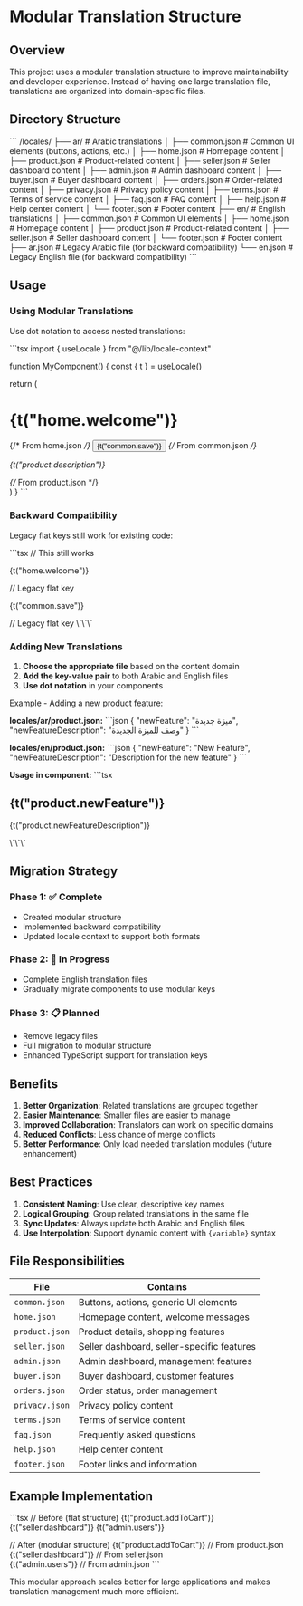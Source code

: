 # Modular Translation Structure

## Overview

This project uses a modular translation structure to improve maintainability and developer experience. Instead of having one large translation file, translations are organized into domain-specific files.

## Directory Structure

\`\`\`
/locales/
├── ar/                    # Arabic translations
│   ├── common.json       # Common UI elements (buttons, actions, etc.)
│   ├── home.json         # Homepage content
│   ├── product.json      # Product-related content
│   ├── seller.json       # Seller dashboard content
│   ├── admin.json        # Admin dashboard content
│   ├── buyer.json        # Buyer dashboard content
│   ├── orders.json       # Order-related content
│   ├── privacy.json      # Privacy policy content
│   ├── terms.json        # Terms of service content
│   ├── faq.json          # FAQ content
│   ├── help.json         # Help center content
│   └── footer.json       # Footer content
├── en/                    # English translations
│   ├── common.json       # Common UI elements
│   ├── home.json         # Homepage content
│   ├── product.json      # Product-related content
│   ├── seller.json       # Seller dashboard content
│   └── footer.json       # Footer content
├── ar.json               # Legacy Arabic file (for backward compatibility)
└── en.json               # Legacy English file (for backward compatibility)
\`\`\`

## Usage

### Using Modular Translations

Use dot notation to access nested translations:

\`\`\`tsx
import { useLocale } from "@/lib/locale-context"

function MyComponent() {
  const { t } = useLocale()
  
  return (
    <div>
      <h1>{t("home.welcome")}</h1>           {/* From home.json */}
      <button>{t("common.save")}</button>     {/* From common.json */}
      <p>{t("product.description")}</p>       {/* From product.json */}
    </div>
  )
}
\`\`\`

### Backward Compatibility

Legacy flat keys still work for existing code:

\`\`\`tsx
// This still works
<p>{t("home.welcome")}</p>   // Legacy flat key
<p>{t("common.save")}</p>    // Legacy flat key
\`\`\`

### Adding New Translations

1. **Choose the appropriate file** based on the content domain
2. **Add the key-value pair** to both Arabic and English files
3. **Use dot notation** in your components

Example - Adding a new product feature:

**locales/ar/product.json:**
\`\`\`json
{
  "newFeature": "ميزة جديدة",
  "newFeatureDescription": "وصف للميزة الجديدة"
}
\`\`\`

**locales/en/product.json:**
\`\`\`json
{
  "newFeature": "New Feature",
  "newFeatureDescription": "Description for the new feature"
}
\`\`\`

**Usage in component:**
\`\`\`tsx
<h2>{t("product.newFeature")}</h2>
<p>{t("product.newFeatureDescription")}</p>
\`\`\`

## Migration Strategy

### Phase 1: ✅ Complete
- Created modular structure
- Implemented backward compatibility
- Updated locale context to support both formats

### Phase 2: 🔄 In Progress
- Complete English translation files
- Gradually migrate components to use modular keys

### Phase 3: 📋 Planned
- Remove legacy files
- Full migration to modular structure
- Enhanced TypeScript support for translation keys

## Benefits

1. **Better Organization**: Related translations are grouped together
2. **Easier Maintenance**: Smaller files are easier to manage
3. **Improved Collaboration**: Translators can work on specific domains
4. **Reduced Conflicts**: Less chance of merge conflicts
5. **Better Performance**: Only load needed translation modules (future enhancement)

## Best Practices

1. **Consistent Naming**: Use clear, descriptive key names
2. **Logical Grouping**: Group related translations in the same file
3. **Sync Updates**: Always update both Arabic and English files
4. **Use Interpolation**: Support dynamic content with `{variable}` syntax

## File Responsibilities

| File | Contains |
|------|----------|
| `common.json` | Buttons, actions, generic UI elements |
| `home.json` | Homepage content, welcome messages |
| `product.json` | Product details, shopping features |
| `seller.json` | Seller dashboard, seller-specific features |
| `admin.json` | Admin dashboard, management features |
| `buyer.json` | Buyer dashboard, customer features |
| `orders.json` | Order status, order management |
| `privacy.json` | Privacy policy content |
| `terms.json` | Terms of service content |
| `faq.json` | Frequently asked questions |
| `help.json` | Help center content |
| `footer.json` | Footer links and information |

## Example Implementation

\`\`\`tsx
// Before (flat structure)
{t("product.addToCart")}
{t("seller.dashboard")}
{t("admin.users")}

// After (modular structure)
{t("product.addToCart")}     // From product.json
{t("seller.dashboard")}      // From seller.json  
{t("admin.users")}           // From admin.json
\`\`\`

This modular approach scales better for large applications and makes translation management much more efficient.
